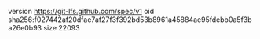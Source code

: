 version https://git-lfs.github.com/spec/v1
oid sha256:f027442af20dfae7af27f3f392bd53b8961a45884ae95fdebb0a5f3ba26e0b93
size 22093
